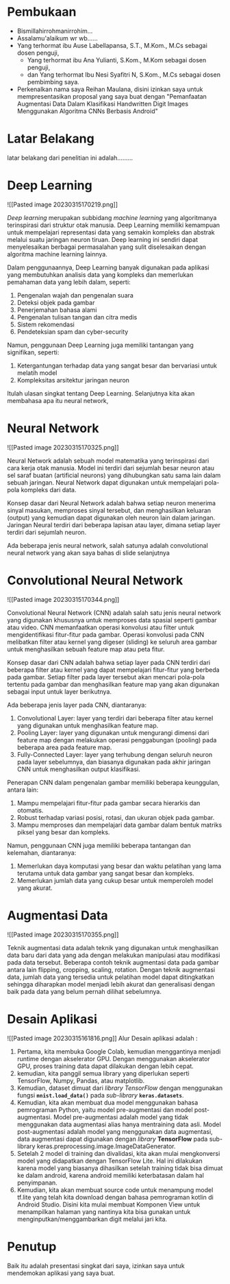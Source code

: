 # Pembukaan
- Bismillahirrohmanirrohim...
- Assalamu'alaikum wr wb......
- Yang terhormat ibu Ause Labellapansa, S.T., M.Kom., M.Cs sebagai dosen penguji,
	- Yang terhormat ibu Ana Yulianti, S.Kom., M.Kom sebagai dosen penguji,
	- dan Yang terhormat Ibu Nesi Syafitri N, S.Kom., M.Cs sebagai dosen pembimbing saya.
- Perkenalkan nama saya Reihan Maulana, disini izinkan saya untuk mempresentasikan proposal yang saya buat dengan "Pemanfaatan Augmentasi Data Dalam Klasifikasi Handwritten Digit Images Menggunakan Algoritma CNNs Berbasis Android"

# Latar Belakang
latar belakang dari penelitian ini adalah.........


# Deep Learning
![[Pasted image 20230315170219.png]]

_Deep learning_ merupakan subbidang _machine learning_ yang algoritmanya terinspirasi dari struktur otak manusia. Deep Learning memiliki kemampuan untuk mempelajari representasi data yang semakin kompleks dan abstrak melalui suatu jaringan neuron tiruan. Deep learning ini sendiri dapat menyelesaikan berbagai permasalahan yang sulit diselesaikan dengan algoritma machine learning lainnya.

Dalam penggunaannya, Deep Learning banyak digunakan pada aplikasi yang membutuhkan analisis data yang kompleks dan memerlukan pemahaman data yang lebih dalam, seperti:

1.  Pengenalan wajah dan pengenalan suara
2.  Deteksi objek pada gambar
3.  Penerjemahan bahasa alami
4.  Pengenalan tulisan tangan dan citra medis
5.  Sistem rekomendasi
6.  Pendeteksian spam dan cyber-security

Namun, penggunaan Deep Learning juga memiliki tantangan yang signifikan, seperti:

1.  Ketergantungan terhadap data yang sangat besar dan bervariasi untuk melatih model
2.  Kompleksitas arsitektur jaringan neuron

Itulah ulasan singkat tentang Deep Learning. Selanjutnya kita akan membahasa apa itu neural network, 

# Neural Network
![[Pasted image 20230315170325.png]]

Neural Network adalah sebuah model matematika yang terinspirasi dari cara kerja otak manusia. Model ini terdiri dari sejumlah besar neuron atau sel saraf buatan (artificial neurons) yang dihubungkan satu sama lain dalam sebuah jaringan. Neural Network dapat digunakan untuk mempelajari pola-pola kompleks dari data.

Konsep dasar dari Neural Network adalah bahwa setiap neuron menerima sinyal masukan, memproses sinyal tersebut, dan menghasilkan keluaran (output) yang kemudian dapat digunakan oleh neuron lain dalam jaringan. Jaringan Neural terdiri dari beberapa lapisan atau layer, dimana setiap layer terdiri dari sejumlah neuron. 

Ada beberapa jenis neural network, salah satunya adalah convolutional neural network yang akan saya bahas di slide selanjutnya

# Convolutional Neural Network
![[Pasted image 20230315170344.png]]

Convolutional Neural Network (CNN) adalah salah satu jenis neural network yang digunakan khususnya untuk memproses data spasial seperti gambar atau video. CNN memanfaatkan operasi konvolusi atau filter untuk mengidentifikasi fitur-fitur pada gambar. Operasi konvolusi pada CNN melibatkan filter atau kernel yang digeser (sliding) ke seluruh area gambar untuk menghasilkan sebuah feature map atau peta fitur.

Konsep dasar dari CNN adalah bahwa setiap layer pada CNN terdiri dari beberapa filter atau kernel yang dapat mempelajari fitur-fitur yang berbeda pada gambar. Setiap filter pada layer tersebut akan mencari pola-pola tertentu pada gambar dan menghasilkan feature map yang akan digunakan sebagai input untuk layer berikutnya.

Ada beberapa jenis layer pada CNN, diantaranya:
1. Convolutional Layer: layer yang terdiri dari beberapa filter atau kernel yang digunakan untuk menghasilkan feature map.
2. Pooling Layer: layer yang digunakan untuk mengurangi dimensi dari feature map dengan melakukan operasi penggabungan (pooling) pada beberapa area pada feature map.
3. Fully-Connected Layer: layer yang terhubung dengan seluruh neuron pada layer sebelumnya, dan biasanya digunakan pada akhir jaringan CNN untuk menghasilkan output klasifikasi.

Penerapan CNN dalam pengenalan gambar memiliki beberapa keunggulan, antara lain:
1.  Mampu mempelajari fitur-fitur pada gambar secara hierarkis dan otomatis.
2.  Robust terhadap variasi posisi, rotasi, dan ukuran objek pada gambar.
3.  Mampu memproses dan mempelajari data gambar dalam bentuk matriks piksel yang besar dan kompleks.

Namun, penggunaan CNN juga memiliki beberapa tantangan dan kelemahan, diantaranya:
1.  Memerlukan daya komputasi yang besar dan waktu pelatihan yang lama terutama untuk data gambar yang sangat besar dan kompleks.
2.  Memerlukan jumlah data yang cukup besar untuk memperoleh model yang akurat.


# Augmentasi Data
![[Pasted image 20230315170355.png]]

Teknik augmentasi data adalah teknik yang digunakan untuk menghasilkan data baru dari data yang ada dengan melakukan manipulasi atau modifikasi pada data tersebut. Beberapa contoh teknik augmentasi data pada gambar antara lain flipping, cropping, scaling, rotation. Dengan teknik augmentasi data, jumlah data yang tersedia untuk pelatihan model dapat ditingkatkan sehingga diharapkan model menjadi lebih akurat dan generalisasi dengan baik pada data yang belum pernah dilihat sebelumnya.
# Desain Aplikasi
![[Pasted image 20230315161816.png]]
Alur Desain aplikasi adalah :
1. Pertama, kita membuka Google Colab, kemudian menggantinya menjadi runtime dengan akselerator GPU. Dengan menggunakan akselerator GPU, proses training data dapat dilakukan dengan lebih cepat.
2. kemudian, kita panggil semua library yang diperlukan seperti TensorFlow, Numpy, Pandas, atau matplotlib.
3. Kemudian, dataset dimuat dari _library TensorFlow_ dengan menggunakan fungsi **`mnist.load_data()`** pada _sub-library_ **`keras.datasets`**.
4. Kemudian, kita akan membuat dua model menggunakan bahasa pemrograman Python, yaitu model pre-augmentasi dan model post-augmentasi. Model pre-augmentasi adalah model yang tidak menggunakan data augmentasi alias hanya mentraining data asli. Model post-augmentasi adalah model yang menggunakan data augmentasi, data augmentasi dapat digunakan dengan _library_ **TensorFlow** pada sub-library keras.preprocessing.image.ImageDataGenerator.
5. Setelah 2 model di training dan divalidasi, kita akan mulai mengkonversi model yang didapatkan dengan TensorFlow Lite. Hal ini dilakukan karena model yang biasanya dihasilkan setelah training tidak bisa dimuat ke dalam android, karena android memiliki keterbatasan dalam hal penyimpanan. 
6. Kemudian, kita akan membuat source code untuk menampung model tf.lite yang telah kita download dengan bahasa pemrograman kotlin di Android Studio. Disini kita mulai membuat Komponen View untuk menampilkan halaman yang nantinya kita bisa gunakan untuk menginputkan/menggambarkan digit melalui jari kita.





# Penutup
Baik itu adalah presentasi singkat dari saya, izinkan saya untuk mendemokan aplikasi yang saya buat.